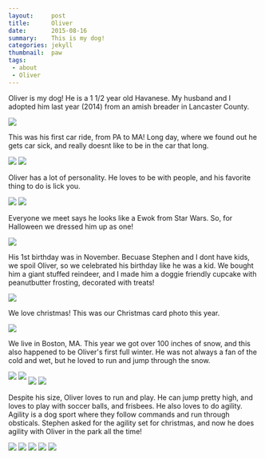 ```yaml
---
layout:     post
title:      Oliver
date:       2015-08-16
summary:    This is my dog!
categories: jekyll
thumbnail:  paw
tags:
 - about
 - Oliver
---
```


Oliver is my dog! He is a 1 1/2 year old Havanese.  My husband and I adopted him last year (2014) from an amish breader in Lancaster County.  

<img src="{{ site.url }}/images/oliver/oliver1.jpg" style="max-width: 50%"/> 

This was his first car ride, from PA to MA!  Long day, where we found out he gets car sick, and really doesnt like to be in the car that long.  

<img src="{{ site.url }}/images/oliver/oliver2.jpg" style="display: inline; max-width: 40%"/> <img src="{{ site.url }}/images/oliver/oliver3.jpg" style="display: inline; max-width: 40%"/> 

Oliver has a lot of personality.  He loves to be with people, and his favorite thing to do is lick you.  

<img src="{{ site.url }}/images/oliver/oliver4.jpg" style="display: inline; max-width: 40%"/>
<img src="{{ site.url }}/images/oliver/oliver5.jpg" style="display: inline; max-width: 50%"/>

Everyone we meet says he looks like a Ewok from Star Wars.  So, for Halloween we dressed him up as one! 

<img src="{{ site.url }}/images/oliver/oliver6.jpg" style="max-width: 50%"/>

His 1st birthday was in November.  Becuase Stephen and I dont have kids, we spoil Oliver, so we celebrated his birthday like he was a kid.  We bought him a giant stuffed reindeer, and I made him a doggie friendly cupcake with peanutbutter frosting, decorated with treats! 

<img src="{{ site.url }}/images/oliver/oliver9.jpg" style="display: inline; max-width: 70%"/>

We love christmas!  This was our Christmas card photo this year. 

<img src="{{ site.url }}/images/oliver/oliver10.jpg" style="display: inline; max-width: 50%"/>

We live in Boston, MA.  This year we got over 100 inches of snow, and this also happened to be Oliver's first full winter.  He was not always a fan of the cold and wet, but he loved to run and jump through the snow.  

<img src="{{ site.url }}/images/oliver/oliver16.jpg" style="display: inline; max-width: 40%; margin-bottom: 10px"/>
<img src="{{ site.url }}/images/oliver/oliver18.jpg" style="display: inline; max-width: 35%; margin-bottom: 10px"/>
<img src="{{ site.url }}/images/oliver/oliver17.jpg" style="display: inline; max-width: 35%"/>
<img src="{{ site.url }}/images/oliver/oliver20.jpg" style="display: inline; max-width: 40%"/>

Despite his size, Oliver loves to run and play.  He can jump pretty high, and loves to play with soccer balls, and frisbees.  He also loves to do agility.  Agility is a dog sport where they follow commands and run through obsticals.  Stephen asked for the agility set for christmas, and now he does agility with Oliver in the park all the time!

<img src="{{ site.url }}/images/oliver/oliver11.jpg" style="display: inline; max-width: 30%"/>
<img src="{{ site.url }}/images/oliver/oliver15.jpg" style="display: inline; max-width: 35%"/>
<img src="{{ site.url }}/images/oliver/oliver14.jpg" style="display: inline; max-width: 30%"/>
<img src="{{ site.url }}/images/oliver/oliver12.jpg" style="display: inline; max-width: 40%"/>
<img src="{{ site.url }}/images/oliver/oliver13.jpg" style="display: inline; max-width: 40%"/>